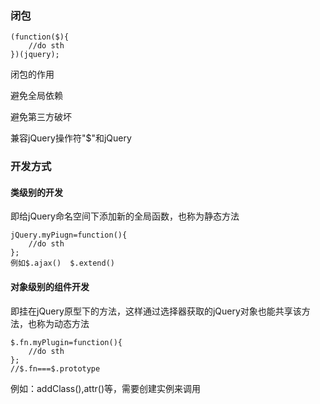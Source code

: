 <h3>闭包</h3>

    (function($){
        //do sth
    })(jquery);

闭包的作用

避免全局依赖

避免第三方破坏

兼容jQuery操作符"$"和jQuery

<h3>开发方式</h3>
<h4>类级别的开发</h4>
即给jQuery命名空间下添加新的全局函数，也称为静态方法

    jQuery.myPiugn=function(){
        //do sth
    };
    例如$.ajax()  $.extend()
    
<h4>对象级别的组件开发</h4>
即挂在jQuery原型下的方法，这样通过选择器获取的jQuery对象也能共享该方法，也称为动态方法

    $.fn.myPlugin=function(){
        //do sth
    };
    //$.fn===$.prototype

例如：addClass(),attr()等，需要创建实例来调用













